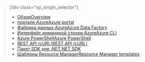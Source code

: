 > [!div class="op_single_selector"]
> * [<span data-ttu-id="283cd-101">Обзор</span><span class="sxs-lookup"><span data-stu-id="283cd-101">Overview</span></span>](../articles/hdinsight/hdinsight-hadoop-provision-linux-clusters.md)
> * [<span data-ttu-id="283cd-102">портале Azure</span><span class="sxs-lookup"><span data-stu-id="283cd-102">Azure portal</span></span>](../articles/hdinsight/hdinsight-hadoop-create-linux-clusters-portal.md)
> * [<span data-ttu-id="283cd-103">Фабрика данных Azure</span><span class="sxs-lookup"><span data-stu-id="283cd-103">Azure Data Factory</span></span>](../articles/hdinsight/hdinsight-hadoop-create-linux-clusters-adf.md)
> * [<span data-ttu-id="283cd-104">Интерфейс командной строки Azure</span><span class="sxs-lookup"><span data-stu-id="283cd-104">Azure CLI</span></span>](../articles/hdinsight/hdinsight-hadoop-create-linux-clusters-azure-cli.md)
> * [<span data-ttu-id="283cd-105">Azure PowerShell</span><span class="sxs-lookup"><span data-stu-id="283cd-105">Azure PowerShell</span></span>](../articles/hdinsight/hdinsight-hadoop-create-linux-clusters-azure-powershell.md)
> * [<span data-ttu-id="283cd-106">REST API (cURL)</span><span class="sxs-lookup"><span data-stu-id="283cd-106">REST API (cURL)</span></span>](../articles/hdinsight/hdinsight-hadoop-create-linux-clusters-curl-rest.md)
> * [<span data-ttu-id="283cd-107">Пакет SDK для .NET</span><span class="sxs-lookup"><span data-stu-id="283cd-107">.NET SDK</span></span>](../articles/hdinsight/hdinsight-hadoop-create-linux-clusters-dotnet-sdk.md)
> * [<span data-ttu-id="283cd-108">Шаблоны Resource Manager</span><span class="sxs-lookup"><span data-stu-id="283cd-108">Resource Manager templates</span></span>](../articles/hdinsight/hdinsight-hadoop-create-linux-clusters-arm-templates.md)
> 
> 

